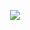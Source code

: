<p align="center">
  <img src="https://user-images.githubusercontent.com/2683344/134021223-ad281edf-f7f9-429c-85ab-7b59751373ee.png" />
</p>
